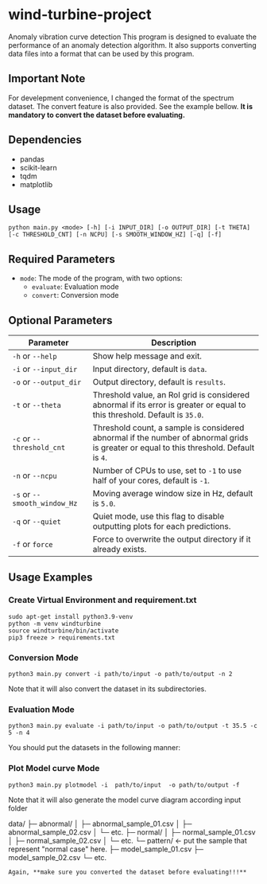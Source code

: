 # wind-turbine-project
Anomaly vibration curve detection
This program is designed to evaluate the performance of an anomaly detection algorithm. It also supports converting data files into a format that can be used by this program.

## Important Note
For develepment convenience, I changed the format of the spectrum dataset. The convert feature is also provided. See the example bellow.
**It is mandatory to convert the dataset before evaluating.**

## Dependencies
* pandas
* scikit-learn
* tqdm
* matplotlib

## Usage
```
python main.py <mode> [-h] [-i INPUT_DIR] [-o OUTPUT_DIR] [-t THETA] [-c THRESHOLD_CNT] [-n NCPU] [-s SMOOTH_WINDOW_HZ] [-q] [-f]
```

## Required Parameters
* `mode`: The mode of the program, with two options:
  * `evaluate`: Evaluation mode
  * `convert`: Conversion mode


## Optional Parameters
| Parameter | Description |
| --- | --- |
| `-h` or `--help` | Show help message and exit. |
| `-i` or `--input_dir` | Input directory, default is `data`. |
| `-o` or `--output_dir` | Output directory, default is `results`. |
| `-t` or `--theta` | Threshold value, an RoI grid is considered abnormal if its error is greater or equal to this threshold. Default is `35.0`. |
| `-c` or `--threshold_cnt` | Threshold count, a sample is considered abnormal if the number of abnormal grids is greater or equal to this threshold. Default is `4`. |
| `-n` or `--ncpu` | Number of CPUs to use, set to `-1` to use half of your cores, default is `-1`. |
| `-s` or `--smooth_window_Hz` | Moving average window size in Hz, default is `5.0`. |
| `-q` or `--quiet` | Quiet mode, use this flag to disable outputting plots for each predictions. |
| `-f` or `force` | Force to overwrite the output directory if it already exists. |


## Usage Examples
### Create Virtual Environment and requirement.txt
```
sudo apt-get install python3.9-venv
python -m venv windturbine
source windturbine/bin/activate
pip3 freeze > requirements.txt
```
### Conversion Mode
```
python3 main.py convert -i path/to/input -o path/to/output -n 2
```
Note that it will also convert the dataset in its subdirectories.

### Evaluation Mode
```
python3 main.py evaluate -i path/to/input -o path/to/output -t 35.5 -c 5 -n 4
```
You should put the datasets in the following manner:

### Plot Model curve Mode
```
python3 main.py plotmodel -i  path/to/input  -o path/to/output -f
```
Note that it will also generate the model curve diagram according input folder


data/
├─ abnormal/
│  ├─ abnormal_sample_01.csv
│  ├─ abnormal_sample_02.csv
│  └─ etc.
├─ normal/
│  ├─ normal_sample_01.csv
│  ├─ normal_sample_02.csv
│  └─ etc.
└─ pattern/                 <- put the sample that represent "normal case" here.
   ├─ model_sample_01.csv
   ├─ model_sample_02.csv
   └─ etc.

```
Again, **make sure you converted the dataset before evaluating!!!**



